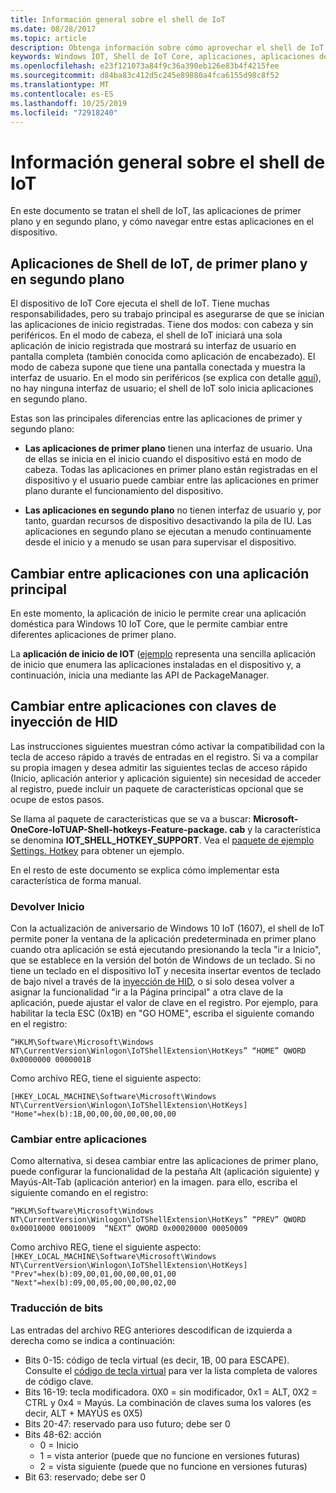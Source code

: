 ```yaml
---
title: Información general sobre el shell de IoT
ms.date: 08/28/2017
ms.topic: article
description: Obtenga información sobre cómo aprovechar el shell de IoT para navegar entre las navegaciones del dispositivo.
keywords: Windows IOT, Shell de IoT Core, aplicaciones, aplicaciones de primer plano, aplicaciones en segundo plano
ms.openlocfilehash: e23f121073a84f9c36a390eb126e83b4f4215fee
ms.sourcegitcommit: d84ba83c412d5c245e89880a4fca6155d98c8f52
ms.translationtype: MT
ms.contentlocale: es-ES
ms.lasthandoff: 10/25/2019
ms.locfileid: "72918240"
---
```

# <a name="iot-shell-overview"></a>Información general sobre el shell de IoT

En este documento se tratan el shell de IoT, las aplicaciones de primer plano y en segundo plano, y cómo navegar entre estas aplicaciones en el dispositivo.

## <a name="iot-shell-foreground-and-background-apps"></a>Aplicaciones de Shell de IoT, de primer plano y en segundo plano

El dispositivo de IoT Core ejecuta el shell de IoT. Tiene muchas responsabilidades, pero su trabajo principal es asegurarse de que se inician las aplicaciones de inicio registradas. Tiene dos modos: con cabeza y sin periféricos. En el modo de cabeza, el shell de IoT iniciará una sola aplicación de inicio registrada que mostrará su interfaz de usuario en pantalla completa (también conocida como aplicación de encabezado). El modo de cabeza supone que tiene una pantalla conectada y muestra la interfaz de usuario. En el modo sin periféricos (se explica con detalle [aquí](../learn-about-hardware/HeadlessMode.md)), no hay ninguna interfaz de usuario; el shell de IoT solo inicia aplicaciones en segundo plano.

Estas son las principales diferencias entre las aplicaciones de primer y segundo plano:

- **Las aplicaciones de primer plano** tienen una interfaz de usuario. Una de ellas se inicia en el inicio cuando el dispositivo está en modo de cabeza. Todas las aplicaciones en primer plano están registradas en el dispositivo y el usuario puede cambiar entre las aplicaciones en primer plano durante el funcionamiento del dispositivo.

- **Las aplicaciones en segundo plano** no tienen interfaz de usuario y, por tanto, guardan recursos de dispositivo desactivando la pila de IU. Las aplicaciones en segundo plano se ejecutan a menudo continuamente desde el inicio y a menudo se usan para supervisar el dispositivo.

## <a name="switching-between-apps-with-a-home-app"></a>Cambiar entre aplicaciones con una aplicación principal

En este momento, la aplicación de inicio le permite crear una aplicación doméstica para Windows 10 IoT Core, que le permite cambiar entre diferentes aplicaciones de primer plano. 

La **aplicación de inicio de IOT** ([ejemplo](https://github.com/microsoft/Windows-iotcore-samples/tree/master/Samples/IoTStartApp) representa una sencilla aplicación de inicio que enumera las aplicaciones instaladas en el dispositivo y, a continuación, inicia una mediante las API de PackageManager.

## <a name="switching-between-apps-with-hid-injection-keys"></a>Cambiar entre aplicaciones con claves de inyección de HID

Las instrucciones siguientes muestran cómo activar la compatibilidad con la tecla de acceso rápido a través de entradas en el registro. Si va a compilar su propia imagen y desea admitir las siguientes teclas de acceso rápido (Inicio, aplicación anterior y aplicación siguiente) sin necesidad de acceder al registro, puede incluir un paquete de características opcional que se ocupe de estos pasos.

Se llama al paquete de características que se va a buscar: **Microsoft-OneCore-IoTUAP-Shell-hotkeys-Feature-package. cab** y la característica se denomina **IOT_SHELL_HOTKEY_SUPPORT**. Vea el [paquete de ejemplo Settings. Hotkey](https://github.com/ms-iot/iot-adk-addonkit/tree/master/Workspace/Common/Packages/Settings.HotKey/Settings.HotKey.pkg.xml) para obtener un ejemplo.

En el resto de este documento se explica cómo implementar esta característica de forma manual.

### <a name="return-home"></a>Devolver Inicio

Con la actualización de aniversario de Windows 10 IoT (1607), el shell de IoT permite poner la ventana de la aplicación predeterminada en primer plano cuando otra aplicación se está ejecutando presionando la tecla "ir a Inicio", que se establece en la versión del botón de Windows de un teclado. Si no tiene un teclado en el dispositivo IoT y necesita insertar eventos de teclado de bajo nivel a través de la [inyección de HID](https://developer.microsoft.com/en-us/windows/iot/samples/hidinjection), o si solo desea volver a asignar la funcionalidad "ir a la Página principal" a otra clave de la aplicación, puede ajustar el valor de clave en el registro. Por ejemplo, para habilitar la tecla ESC (0x1B) en "GO HOME", escriba el siguiente comando en el registro:

``
“HKLM\Software\Microsoft\Windows NT\CurrentVersion\Winlogon\IoTShellExtension\HotKeys” “HOME” QWORD    0x0000000 0000001B  
``

Como archivo REG, tiene el siguiente aspecto:

``
[HKEY_LOCAL_MACHINE\Software\Microsoft\Windows NT\CurrentVersion\Winlogon\IoTShellExtension\HotKeys]
"Home"=hex(b):1B,00,00,00,00,00,00,00
``

### <a name="switch-between-apps"></a>Cambiar entre aplicaciones

Como alternativa, si desea cambiar entre las aplicaciones de primer plano, puede configurar la funcionalidad de la pestaña Alt (aplicación siguiente) y Mayús-Alt-Tab (aplicación anterior) en la imagen. para ello, escriba el siguiente comando en el registro:

``
“HKLM\Software\Microsoft\Windows NT\CurrentVersion\Winlogon\IoTShellExtension\HotKeys”
“PREV” QWORD 0x00010000 00010009 
“NEXT” QWORD 0x00020000 00050009 
``

Como archivo REG, tiene el siguiente aspecto: ``
[HKEY_LOCAL_MACHINE\Software\Microsoft\Windows NT\CurrentVersion\Winlogon\IoTShellExtension\HotKeys]
"Prev"=hex(b):09,00,01,00,00,00,01,00
"Next"=hex(b):09,00,05,00,00,00,02,00
``

### <a name="bit-translation"></a>Traducción de bits

Las entradas del archivo REG anteriores descodifican de izquierda a derecha como se indica a continuación:

- Bits 0-15: código de tecla virtual (es decir, 1B, 00 para ESCAPE). Consulte el [código de tecla virtual](https://msdn.microsoft.com/library/windows/desktop/dd375731(v=vs.85).aspx) para ver la lista completa de valores de código clave.
- Bits 16-19: tecla modificadora. 0X0 = sin modificador, 0x1 = ALT, 0X2 = CTRL y 0x4 = Mayús. La combinación de claves suma los valores (es decir, ALT + MAYÚS es 0X5)
- Bits 20-47: reservado para uso futuro; debe ser 0
- Bits 48-62: acción
    - 0 = Inicio
    - 1 = vista anterior (puede que no funcione en versiones futuras)
    - 2 = vista siguiente (puede que no funcione en versiones futuras)
- Bit 63: reservado; debe ser 0

